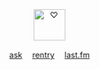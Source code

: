 <p align="center">
  <br><br><img src="https://64.media.tumblr.com/84532167d4c26898c2da006f5bbb95de/5f9ed5b1378f8ada-5f/s100x200/f821db3b969b41cc6c8877d50930277c1ada8804.pnj" height=56 title="♡">
  <br><br><a href="https://sparkler.cc/@blur">ask</a>  
  <a href="https://rentry.co/BIadee">rentry</a>  <a href="https://last.fm/user/IHateMemphis">last.fm</a>
</p>
